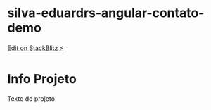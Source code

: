 # silva-eduardrs-angular-contato-demo

[Edit on StackBlitz ⚡️](https://stackblitz.com/edit/silva-eduardrs-angular-contato-demo)

# Info Projeto
Texto do projeto
